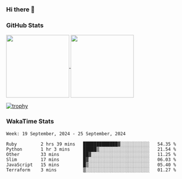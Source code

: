 ### Hi there 👋

### GitHub Stats

<a href="https://github.com/anuraghazra/github-readme-stats">
  <img align="center" height="170px" src="https://github-readme-stats.vercel.app/api/top-langs/?username=tksfjt1024&layout=compact&count_private=true&show_icons=true&show_icons=true&theme=graywhite" />
</a>
<a href="https://github.com/anuraghazra/github-readme-stats">
  <img align="center" height="170px" src="https://github-readme-stats.vercel.app/api?username=tksfjt1024&count_private=true&show_icons=true&show_icons=true&theme=graywhite" />
</a>

[![trophy](https://github-profile-trophy.vercel.app/?username=tksfjt1024)](https://github.com/ryo-ma/github-profile-trophy)

### WakaTime Stats

<!--START_SECTION:waka-->
```text
Week: 19 September, 2024 - 25 September, 2024

Ruby         2 hrs 39 mins   █████████████▓░░░░░░░░░░░   54.35 % 
Python       1 hr 3 mins     █████▒░░░░░░░░░░░░░░░░░░░   21.54 % 
Other        33 mins         ██▓░░░░░░░░░░░░░░░░░░░░░░   11.25 % 
Slim         17 mins         █▓░░░░░░░░░░░░░░░░░░░░░░░   06.03 % 
JavaScript   15 mins         █▒░░░░░░░░░░░░░░░░░░░░░░░   05.40 % 
Terraform    3 mins          ▒░░░░░░░░░░░░░░░░░░░░░░░░   01.27 % 
```
<!--END_SECTION:waka-->
